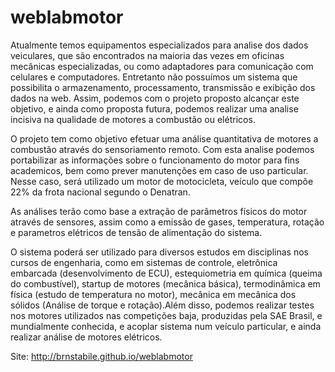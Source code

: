 # weblabmotor

Atualmente temos equipamentos especializados para analise dos dados veiculares, que são encontrados na maioria das vezes em oficinas mecânicas especializadas, ou como adaptadores para comunicação com celulares e computadores. Entretanto não possuímos um sistema que possibilita o armazenamento, processamento, transmissão e exibição dos dados na web. Assim, podemos com o projeto proposto alcançar este objetivo, e ainda como proposta futura, podemos realizar uma analise incisiva na qualidade de motores a combustão ou elétricos.

O projeto tem como objetivo efetuar uma análise quantitativa de motores a combustão através do sensoriamento remoto. Com esta analise podemos portabilizar as informações sobre o funcionamento do motor para fins academicos, bem como prever manutenções em caso de uso particular. Nesse caso, será utilizado um motor de motocicleta, veículo que compõe 22% da frota nacional segundo o Denatran.

As análises terão como base a extração de parâmetros físicos do motor através de sensores, assim como a emissão de gases, temperatura, rotação e parametros elétricos de tensão de alimentação do sistema.

O sistema poderá ser utilizado para diversos estudos em disciplinas nos cursos de engenharia, como em sistemas de controle, eletrônica embarcada (desenvolvimento de ECU), estequiometria em química (queima do combustível), startup de motores (mecânica básica), termodinâmica em física (estudo de temperatura no motor), mecânica em mecânica dos sólidos (Análise de torque e rotação).Além disso, podemos realizar testes nos motores utilizados nas competições baja, produzidas pela SAE Brasil, e mundialmente conhecida, e acoplar sistema num veículo particular, e ainda realizar análise de motores elétricos.


Site: http://brnstabile.github.io/weblabmotor
